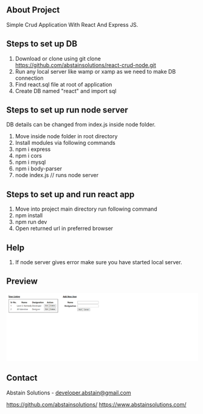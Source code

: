 ## About Project

Simple Crud Application With React And Express JS.

## Steps to set up DB

1. Download or clone using git clone https://github.com/abstainsolutions/react-crud-node.git
2. Run any local server like wamp or xamp as we need to make DB connection
3. Find react.sql file at root of application
4. Create DB named "react" and import sql

## Steps to set up run node server

DB details can be changed from index.js inside node folder. 

1. Move inside node folder in root directory
2. Install modules via following commands
3. npm i express
4. npm i cors
5. npm i mysql
6. npm i body-parser
7. node index.js					// runs node server

## Steps to set up and run react app

1. Move into project main directory run following command
2. npm install
3. npm run dev 
4. Open returned url in preferred browser

## Help

1. If node server gives error make sure you have started local server.

## Preview

![Screenshot](screenshot.png)

## Contact

Abstain Solutions - developer.abstain@gmail.com

https://github.com/abstainsolutions/
https://www.abstainsolutions.com/